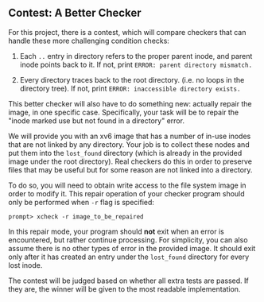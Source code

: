 ## Contest: A Better Checker

For this project, there is a contest, which will compare checkers that can
handle these more challenging condition checks:

1. Each `..` entry in directory refers to the proper parent inode, and parent inode
points back to it. If not, print `ERROR: parent directory mismatch.`

1. Every directory traces back to the root directory. (i.e. no loops in the
directory tree). If not, print `ERROR: inaccessible directory exists.`

This better checker will also have to do something new: actually repair the
image, in one specific case. Specifically, your task will be to repair the
"inode marked use but not found in a directory" error.

We will provide you with an xv6 image that has a number of in-use inodes that
are not linked by any directory. Your job is to collect these nodes and put
them into the `lost_found` directory (which is already in the provided image
under the root directory). Real checkers do this in order to preserve files
that may be useful but for some reason are not linked into a directory.

To do so, you will need to obtain write access to the file system image in
order to modify it. This repair operation of your checker program should only
be performed when `-r` flag is specified:

```
prompt> xcheck -r image_to_be_repaired
```

In this repair mode, your program should **not** exit when an error is
encountered, but rather continue processing. For simplicity, you can also
assume there is no other types of error in the provided image. It should exit
only after it has created an entry under the `lost_found` directory for every
lost inode.

The contest will be judged based on whether all extra tests are passed. If
they are, the winner will be given to the most readable implementation.





